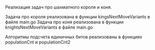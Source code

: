 Реализация задач про шахматного короля и коня.

Задача про короля реализована в функции kingsNextMoveVariants в файле main.go
Задача про коня реализована в функции knightsNextMoveVariants в файле main.go

Алгоритмы подсчета единичных битов реализованы в функциях populationCnt и populationCnt2